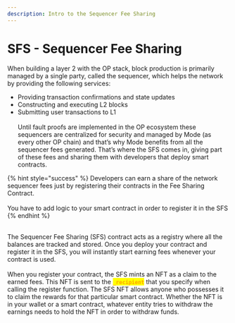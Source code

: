 ```yaml
---
description: Intro to the Sequencer Fee Sharing
---
```


# SFS - Sequencer Fee Sharing

When building a layer 2 with the OP stack, block production is primarily managed by a single party, called the sequencer, which helps the network by providing the following services:

* Providing transaction confirmations and state updates
* Constructing and executing L2 blocks
* Submitting user transactions to L1\
  \
  Until fault proofs are implemented in the OP ecosystem these sequencers are centralized for security and managed by Mode (as every other OP chain) and that’s why Mode benefits from all the sequencer fees generated. That’s where the SFS comes in, giving part of these fees and sharing them with developers that deploy smart contracts.

{% hint style="success" %}
Developers can earn a share of the network sequencer fees just by registering their contracts in the Fee Sharing Contract.\
\
You have to add logic to your smart contract in order to register it in the SFS
{% endhint %}

\
The Sequencer Fee Sharing (SFS) contract acts as a registry where all the balances are tracked and stored. Once you deploy your contract and register it in the SFS, you will instantly start earning fees whenever your contract is used.\
\
When you register your contract, the SFS mints an NFT as a claim to the earned fees. This NFT is sent to the <mark style="color:orange;">**`_recipient`**</mark> that you specify when calling the register function. The SFS NFT allows anyone who possesses it to claim the rewards for that particular smart contract. Whether the NFT is in your wallet or a smart contract, whatever entity tries to withdraw the earnings needs to hold the NFT in order to withdraw funds.
